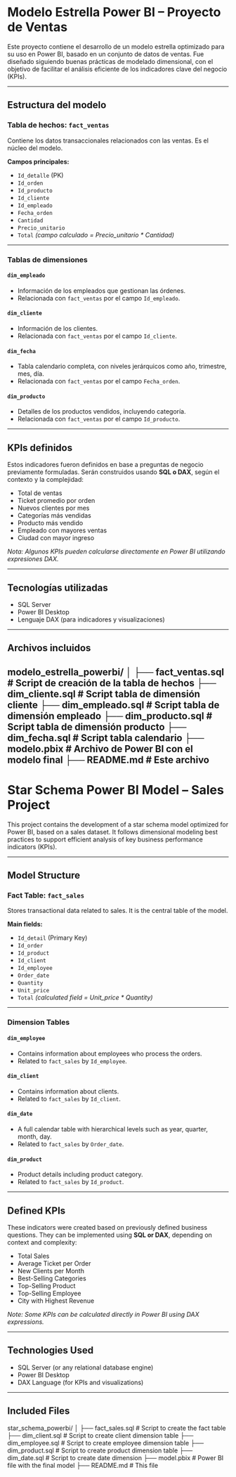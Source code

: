 # Modelo Estrella Power BI – Proyecto de Ventas

Este proyecto contiene el desarrollo de un modelo estrella optimizado para su uso en Power BI, basado en un conjunto de datos de ventas. Fue diseñado siguiendo buenas prácticas de modelado dimensional, con el objetivo de facilitar el análisis eficiente de los indicadores clave del negocio (KPIs).

---

## Estructura del modelo

### Tabla de hechos: `fact_ventas`
Contiene los datos transaccionales relacionados con las ventas. Es el núcleo del modelo.

**Campos principales:**
- `Id_detalle` (PK)
- `Id_orden`
- `Id_producto`
- `Id_cliente`
- `Id_empleado`
- `Fecha_orden`
- `Cantidad`
- `Precio_unitario`
- `Total` *(campo calculado = Precio_unitario * Cantidad)*

---

### Tablas de dimensiones

#### `dim_empleado`
- Información de los empleados que gestionan las órdenes.
- Relacionada con `fact_ventas` por el campo `Id_empleado`.

#### `dim_cliente`
- Información de los clientes.
- Relacionada con `fact_ventas` por el campo `Id_cliente`.

#### `dim_fecha`
- Tabla calendario completa, con niveles jerárquicos como año, trimestre, mes, día.
- Relacionada con `fact_ventas` por el campo `Fecha_orden`.

#### `dim_producto`
- Detalles de los productos vendidos, incluyendo categoría.
- Relacionada con `fact_ventas` por el campo `Id_producto`.

---

## KPIs definidos

Estos indicadores fueron definidos en base a preguntas de negocio previamente formuladas. Serán construidos usando **SQL o DAX**, según el contexto y la complejidad:

-  Total de ventas
-  Ticket promedio por orden
-  Nuevos clientes por mes
-  Categorías más vendidas
-  Producto más vendido
-  Empleado con mayores ventas
-  Ciudad con mayor ingreso

*Nota: Algunos KPIs pueden calcularse directamente en Power BI utilizando expresiones DAX.*

---

## Tecnologías utilizadas

- SQL Server
- Power BI Desktop
- Lenguaje DAX (para indicadores y visualizaciones)

---

## Archivos incluidos
modelo_estrella_powerbi/
│
├── fact_ventas.sql # Script de creación de la tabla de hechos
├── dim_cliente.sql # Script tabla de dimensión cliente
├── dim_empleado.sql # Script tabla de dimensión empleado
├── dim_producto.sql # Script tabla de dimensión producto
├── dim_fecha.sql # Script tabla calendario
├── modelo.pbix # Archivo de Power BI con el modelo final
├── README.md # Este archivo
----

# Star Schema Power BI Model – Sales Project

This project contains the development of a star schema model optimized for Power BI, based on a sales dataset. It follows dimensional modeling best practices to support efficient analysis of key business performance indicators (KPIs).

---

## Model Structure

### Fact Table: `fact_sales`
Stores transactional data related to sales. It is the central table of the model.

**Main fields:**
- `Id_detail` (Primary Key)
- `Id_order`
- `Id_product`
- `Id_client`
- `Id_employee`
- `Order_date`
- `Quantity`
- `Unit_price`
- `Total` *(calculated field = Unit_price * Quantity)*

---

### Dimension Tables

#### `dim_employee`
- Contains information about employees who process the orders.
- Related to `fact_sales` by `Id_employee`.

#### `dim_client`
- Contains information about clients.
- Related to `fact_sales` by `Id_client`.

#### `dim_date`
- A full calendar table with hierarchical levels such as year, quarter, month, day.
- Related to `fact_sales` by `Order_date`.

#### `dim_product`
- Product details including product category.
- Related to `fact_sales` by `Id_product`.

---

##  Defined KPIs

These indicators were created based on previously defined business questions. They can be implemented using **SQL or DAX**, depending on context and complexity:

-  Total Sales
-  Average Ticket per Order
-  New Clients per Month
-  Best-Selling Categories
-  Top-Selling Product
-  Top-Selling Employee
-  City with Highest Revenue

*Note: Some KPIs can be calculated directly in Power BI using DAX expressions.*

---

## Technologies Used

- SQL Server (or any relational database engine)
- Power BI Desktop
- DAX Language (for KPIs and visualizations)

---

## Included Files
star_schema_powerbi/
│
├── fact_sales.sql # Script to create the fact table
├── dim_client.sql # Script to create client dimension table
├── dim_employee.sql # Script to create employee dimension table
├── dim_product.sql # Script to create product dimension table
├── dim_date.sql # Script to create date dimension
├── model.pbix # Power BI file with the final model
├── README.md # This file
